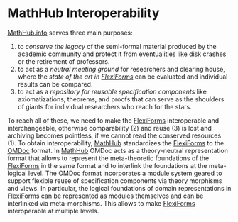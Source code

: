 # MathHub Interoperability

[MathHub.info](https://mathhub.info) serves three main purposes:

1.  to *conserve the legacy* of the semi-formal material produced by the
    academic community and protect it from eventualities like disk
    crashes or the retirement of professors.
2.  to act as a *neutral meeting ground* for researchers and clearing
    house, where the *state of the art in
    [FlexiForms](FlexiForms)* can be evaluated and individual
    results can be compared.
3.  to act as a *repository for reusable specification components* like
    axiomatizations, theorems, and proofs that can serve as the
    shoulders of giants for individual researchers who reach for the
    stars.

To reach all of these, we need to make the
[FlexiForms](FlexiForms) interoperable and interchangeable,
otherwise comparability (2) and reuse (3) is lost and archiving becomes
pointless, if we cannot read the conserved resources (1). To obtain
interoperability, [MathHub](https://mathhub.info) standardizes the
[FlexiForms](FlexiForms) to the [​OMDoc](http://omdoc.org)
format. In [MathHub](https://mathhub.info) OMDoc acts as a
theory-neutral representation format that allows to represent the
meta-theoretic foundations of the [FlexiForms](FlexiForms) in
the same format and to interlink the foundations at the meta-logical
level. The OMDoc format incorporates a module system geared to support
flexible reuse of specification components via theory morphisms and
views. In particular, the logical foundations of domain representations
in [FlexiForms](FlexiForms) can be represented as modules
themselves and can be interlinked via meta-morphisms. This allows to
make [FlexiForms](FlexiForms) interoperable at multiple
levels.
